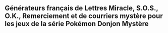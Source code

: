 ## Générateurs français de Lettres Miracle, S.O.S., O.K., Remerciement et de courriers mystère pour les jeux de la série Pokémon Donjon Mystère
